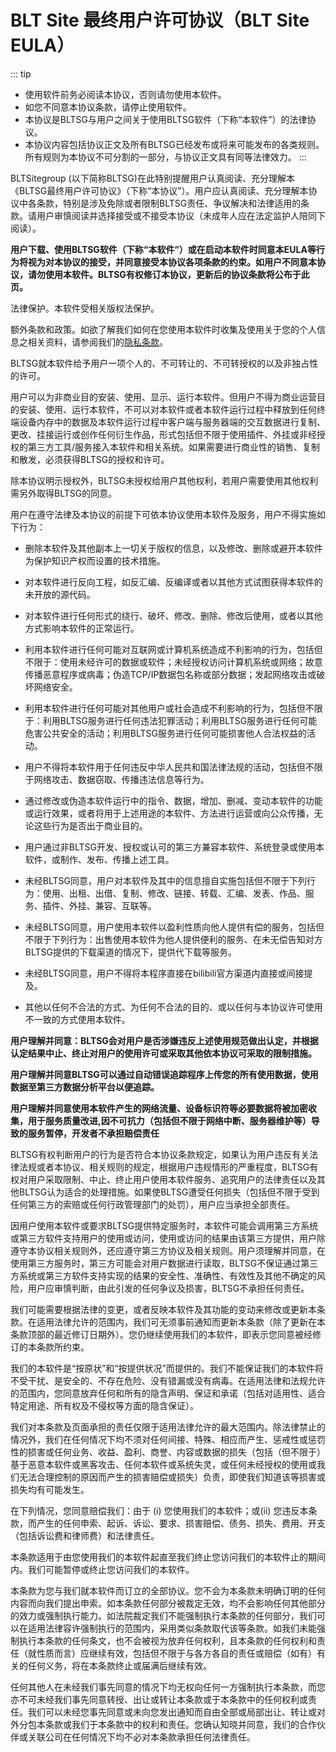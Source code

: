  # BLT Site 最终用户许可协议（BLT Site EULA）

::: tip
- 使用软件前务必阅读本协议，否则请勿使用本软件。
- 如您不同意本协议条款，请停止使用软件。
- 本协议是BLTSG与用户之间关于使用BLTSG软件（下称“本软件”）的法律协议。
- 本协议内容包括协议正文及所有BLTSG已经发布或将来可能发布的各类规则。所有规则为本协议不可分割的一部分，与协议正文具有同等法律效力。
:::


BLTSitegroup (以下简称BLTSG)在此特别提醒用户认真阅读、充分理解本《BLTSG最终用户许可协议》（下称“本协议”）。用户应认真阅读、充分理解本协议中各条款，特别是涉及免除或者限制BLTSG责任、争议解决和法律适用的条款。请用户审慎阅读并选择接受或不接受本协议（未成年人应在法定监护人陪同下阅读）。

**用户下载、使用BLTSG软件（下称“本软件”）或在启动本软件时同意本EULA等行为将视为对本协议的接受，并同意接受本协议各项条款的约束。如用户不同意本协议，请勿使用本软件。BLTSG有权修订本协议，更新后的协议条款将公布于此页。**

法律保护。本软件受相关版权法保护。

额外条款和政策。如欲了解我们如何在您使用本软件时收集及使用关于您的个人信息之相关资料，请参阅我们的[隐私条款](/use-BLT/privacy-security)。

BLTSG就本软件给予用户一项个人的、不可转让的、不可转授权的以及非独占性的许可。

用户可以为非商业目的安装、使用、显示、运行本软件。但用户不得为商业运营目的安装、使用、运行本软件，不可以对本软件或者本软件运行过程中释放到任何终端设备内存中的数据及本软件运行过程中客户端与服务器端的交互数据进行复制、更改、挂接运行或创作任何衍生作品，形式包括但不限于使用插件、外挂或非经授权的第三方工具/服务接入本软件和相关系统。如果需要进行商业性的销售、复制和散发，必须获得BLTSG的授权和许可。

除本协议明示授权外，BLTSG未授权给用户其他权利，若用户需要使用其他权利需另外取得BLTSG的同意。

用户在遵守法律及本协议的前提下可依本协议使用本软件及服务，用户不得实施如下行为：

- 删除本软件及其他副本上一切关于版权的信息，以及修改、删除或避开本软件为保护知识产权而设置的技术措施。

- 对本软件进行反向工程，如反汇编、反编译或者以其他方式试图获得本软件的未开放的源代码。

- 对本软件进行任何形式的绕行、破坏、修改、删除、修改后使用，或者以其他方式影响本软件的正常运行。

- 利用本软件进行任何可能对互联网或计算机系统造成不利影响的行为，包括但不限于：使用未经许可的数据或软件；未经授权访问计算机系统或网络；故意传播恶意程序或病毒；伪造TCP/IP数据包名称或部分数据；发起网络攻击或破坏网络安全。

- 利用本软件进行任何可能对其他用户或社会造成不利影响的行为，包括但不限于：利用BLTSG服务进行任何违法犯罪活动；利用BLTSG服务进行任何可能危害公共安全的活动；利用BLTSG服务进行任何可能损害他人合法权益的活动。

- 用户不得将本软件用于任何违反中华人民共和国法律法规的活动，包括但不限于网络攻击、数据窃取、传播违法信息等行为。

- 通过修改或伪造本软件运行中的指令、数据，增加、删减、变动本软件的功能或运行效果，或者将用于上述用途的本软件、方法进行运营或向公众传播，无论这些行为是否出于商业目的。

- 用户通过非BLTSG开发、授权或认可的第三方兼容本软件、系统登录或使用本软件，或制作、发布、传播上述工具。

- 未经BLTSG同意，用户对本软件及其中的信息擅自实施包括但不限于下列行为：使用、出租、出借、复制、修改、链接、转载、汇编、发表、作品、服务、插件、外挂、兼容、互联等。

- 未经BLTSG同意，用户使用本软件以盈利性质向他人提供有偿的服务，包括但不限于下列行为：出售使用本软件为他人提供便利的服务、在未无偿告知对方BLTSG提供的下载渠道的情况下，提供代下载等服务。

- 未经BLTSG同意，用户不得将本程序直接在bilibili官方渠道内直接或间接提及。

- 其他以任何不合法的方式、为任何不合法的目的、或以任何与本协议许可使用不一致的方式使用本软件。

**用户理解并同意：BLTSG会对用户是否涉嫌违反上述使用规范做出认定，并根据认定结果中止、终止对用户的使用许可或采取其他依本协议可采取的限制措施。**

**用户理解并同意BLTSG可以通过自动错误追踪程序上传您的所有使用数据，使用数据至第三方数据分析平台以便追踪。**

**用户理解并同意使用本软件产生的网络流量、设备标识符等必要数据将被加密收集，用于服务质量改进,因不可抗力（包括但不限于网络中断、服务器维护等）导致的服务暂停，开发者不承担赔偿责任**


BLTSG有权判断用户的行为是否符合本协议条款规定，如果认为用户违反有关法律法规或者本协议、相关规则的规定，根据用户违规情形的严重程度，BLTSG有权对用户采取限制、中止、终止用户使用本软件服务、追究用户的法律责任以及其他BLTSG认为适合的处理措施。如果使BLTSG遭受任何损失（包括但不限于受到任何第三方的索赔或任何行政管理部门的处罚），用户应当承担全部责任。

因用户使用本软件或要求BLTSG提供特定服务时，本软件可能会调用第三方系统或第三方软件支持用户的使用或访问，使用或访问的结果由该第三方提供，用户除遵守本协议相关规则外，还应遵守第三方协议及相关规则。用户须理解并同意，在使用第三方服务时，第三方可能会对用户数据进行读取，BLTSG不保证通过第三方系统或第三方软件支持实现的结果的安全性、准确性、有效性及其他不确定的风险，用户应审慎判断，由此引发的任何争议及损害，BLTSG不承担任何责任。

我们可能需要根据法律的变更，或者反映本软件及其功能的变动来修改或更新本条款。在适用法律允许的范围内，我们可无须事前通知而更新本条款（除了更新在本条款顶部的最近修订日期外）。您仍继续使用我们的本软件，即表示您同意被经修订的本条款所约束。

我们的本软件是“按原状”和“按提供状况”而提供的。我们不能保证我们的本软件将不受干扰、是安全的、不存在危险、没有错漏或没有病毒。在适用法律和法规允许的范围内，您同意放弃任何和所有的隐含声明、保证和承诺（包括对适用性、适合特定用途、所有权及不侵权等方面的隐含保证）。

我们对本条款及页面承担的责任仅限于适用法律允许的最大范围内。除法律禁止的情况外，我们在任何情况下均不须对任何间接、特殊、相应而产生、惩戒性或惩罚性的损害或任何业务、收益、盈利、商誉、内容或数据的损失（包括（但不限于）基于恶意本软件或黑客攻击、任何本软件或系统失灵，或任何未经授权的使用或我们无法合理控制的原因而产生的损害赔偿或损失）负责，即使我们知道该等损害或损失均有可能发生。

在下列情况，您同意赔偿我们：由于 (i) 您使用我们的本软件；或(ii) 您违反本条款，而产生的任何申索、起诉、诉讼、要求、损害赔偿、债务、损失、费用、开支（包括诉讼费和律师费）和法律责任。

本条款适用于由您使用我们的本软件起直至我们终止您访问我们的本软件止的期间内。我们可能暂停或终止您访问我们的本软件。

本条款为您与我们就本软件而订立的全部协议。您不会为本条款未明确订明的任何内容而向我们提出申索。如本条款任何部分被裁定无效，均不会影响任何其他部分的效力或强制执行能力。如法院裁定我们不能强制执行本条款的任何部分，我们可以在适用法律容许强制执行的范围内，采用类似条款取代该等条款。如我们未能强制执行本条款的任何条文，也不会被视为放弃任何权利，且本条款的任何权利和责任（就性质而言）应继续有效，包括但不限于与各方各自的责任或赔偿（如有）有关的任何义务，将在本条款终止或届满后继续有效。

任何其他人在未经我们事先同意的情况下均无权向任何一方强制执行本条款，而您亦不可未经我们事先同意转授、出让或转让本条款或于本条款中的任何权利或责任。我们可以未经您事先同意或未向您发出通知而自由全部或局部出让、转让或对外分包本条款或我们于本条款中的权利和责任。您确认知晓并同意，我们的合作伙伴或关联公司在任何情况下均不必对本条款承担任何法律责任。
